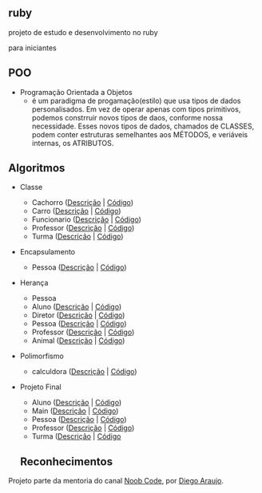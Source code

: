 ## ruby 
projeto de estudo e desenvolvimento no ruby

para iniciantes

## POO

* Programação Orientada a Objetos
  * é um paradigma de progamação(estilo) que usa tipos de dados personalisados.
  Em vez de operar apenas com tipos primitivos, podemos constrruir novos tipos de daos,         conforme nossa necessidade. 
  Esses novos tipos de dados, chamados de CLASSES, podem conter estruturas semelhantes aos     MÉTODOS, e veriáveis internas, os ATRIBUTOS.
  
## Algoritmos

* Classe
  * Cachorro ([Descrição](https://youtu.be/p90UU7Pwh1U) | [Código](/algoritimo/cachorro.rb))
  * Carro ([Descrição](https://youtu.be/p90UU7Pwh1U) | [Código](/algoritimo/carro.rb))
  * Funcionario ([Descrição](https://youtu.be/p90UU7Pwh1U) | [Código](/algoritimo/funcionario.rb))
  * Professor ([Descrição](https://youtu.be/p90UU7Pwh1U) | [Código](/algoritimo/professor.rb))
  * Turma ([Descrição](https://youtu.be/p90UU7Pwh1U) | [Código](/algoritimo/turma.rb))
* Encapsulamento  
  * Pessoa ([Descrição](https://www.youtube.com/watch?v=NYDWIYTvu4w&t=1s) | [Código](/algoritimo/pessoa.rb))
* Herança
  * Pessoa
  * Aluno ([Descrição](https://www.youtube.com/watch?v=qJZoLQDr7Es&t=23s) | [Código](/heranca/pessoa/aluno.rb))
  * Diretor ([Descrição](https://www.youtube.com/watch?v=qJZoLQDr7Es&t=23s) | [Código](/heranca/pessoa/diretor.rb))
  * Pessoa ([Descrição](https://www.youtube.com/watch?v=qJZoLQDr7Es&t=23s) | [Código](/heranca/pessoa/pessoa.rb))
  * Professor ([Descrição](https://www.youtube.com/watch?v=qJZoLQDr7Es&t=23s) | [Código](/heranca/pessoa/professor.rb))
  * Animal ([Descrição](https://www.youtube.com/watch?v=qJZoLQDr7Es&t=23s) | [Código](/heranca/pessoa/animal.rb))
* Polimorfismo
  * calculdora ([Descrição](https://www.youtube.com/watch?v=qJZoLQDr7Es&t=23s) | [Código](https://github.com/levinaval/ruby/blob/master/polimorfismo/calculadora.rb))
* Projeto Final
  * Aluno ([Descrição](https://youtu.be/6pKVQDZEzcY) | [Código](/projeto_final/aluno.rb))
  * Main ([Descrição](https://youtu.be/6pKVQDZEzcY) | [Código](/projeto_final/main.rb))
  * Pessoa ([Descrição](https://youtu.be/6pKVQDZEzcY) | [Código](/projeto_final/pessoa.rb))
  * Professor ([Descrição](https://youtu.be/6pKVQDZEzcY) | [Código](/projeto_final/professor.rb))
  * Turma ([Descrição](https://youtu.be/6pKVQDZEzcY) | [Código](/projeto_final/turma.rb)

  ## Reconhecimentos

Projeto parte da mentoria do canal [Noob Code](https://www.youtube.com/channel/UCE7utsNu7u7HqoZDT2OdUiA), por [Diego Araujo](https://github.com/diegoshakan).
